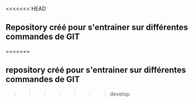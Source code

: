 <<<<<<< HEAD
## Repository créé pour s'entrainer sur différentes commandes de GIT
=======
## repository créé pour s'entrainer sur différentes commandes de GIT
>>>>>>> develop
